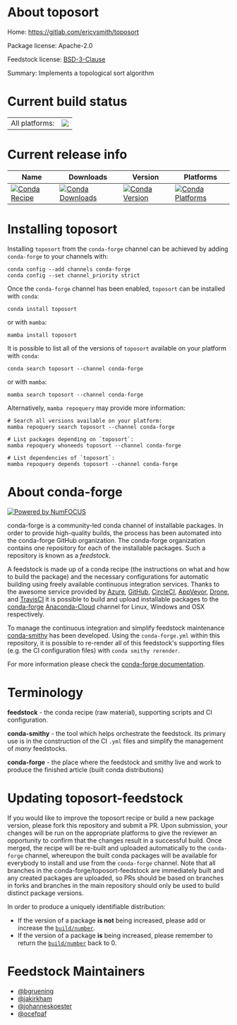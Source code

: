 About toposort
==============

Home: https://gitlab.com/ericvsmith/toposort

Package license: Apache-2.0

Feedstock license: [BSD-3-Clause](https://github.com/conda-forge/toposort-feedstock/blob/main/LICENSE.txt)

Summary: Implements a topological sort algorithm

Current build status
====================


<table><tr><td>All platforms:</td>
    <td>
      <a href="https://dev.azure.com/conda-forge/feedstock-builds/_build/latest?definitionId=4747&branchName=main">
        <img src="https://dev.azure.com/conda-forge/feedstock-builds/_apis/build/status/toposort-feedstock?branchName=main">
      </a>
    </td>
  </tr>
</table>

Current release info
====================

| Name | Downloads | Version | Platforms |
| --- | --- | --- | --- |
| [![Conda Recipe](https://img.shields.io/badge/recipe-toposort-green.svg)](https://anaconda.org/conda-forge/toposort) | [![Conda Downloads](https://img.shields.io/conda/dn/conda-forge/toposort.svg)](https://anaconda.org/conda-forge/toposort) | [![Conda Version](https://img.shields.io/conda/vn/conda-forge/toposort.svg)](https://anaconda.org/conda-forge/toposort) | [![Conda Platforms](https://img.shields.io/conda/pn/conda-forge/toposort.svg)](https://anaconda.org/conda-forge/toposort) |

Installing toposort
===================

Installing `toposort` from the `conda-forge` channel can be achieved by adding `conda-forge` to your channels with:

```
conda config --add channels conda-forge
conda config --set channel_priority strict
```

Once the `conda-forge` channel has been enabled, `toposort` can be installed with `conda`:

```
conda install toposort
```

or with `mamba`:

```
mamba install toposort
```

It is possible to list all of the versions of `toposort` available on your platform with `conda`:

```
conda search toposort --channel conda-forge
```

or with `mamba`:

```
mamba search toposort --channel conda-forge
```

Alternatively, `mamba repoquery` may provide more information:

```
# Search all versions available on your platform:
mamba repoquery search toposort --channel conda-forge

# List packages depending on `toposort`:
mamba repoquery whoneeds toposort --channel conda-forge

# List dependencies of `toposort`:
mamba repoquery depends toposort --channel conda-forge
```


About conda-forge
=================

[![Powered by
NumFOCUS](https://img.shields.io/badge/powered%20by-NumFOCUS-orange.svg?style=flat&colorA=E1523D&colorB=007D8A)](https://numfocus.org)

conda-forge is a community-led conda channel of installable packages.
In order to provide high-quality builds, the process has been automated into the
conda-forge GitHub organization. The conda-forge organization contains one repository
for each of the installable packages. Such a repository is known as a *feedstock*.

A feedstock is made up of a conda recipe (the instructions on what and how to build
the package) and the necessary configurations for automatic building using freely
available continuous integration services. Thanks to the awesome service provided by
[Azure](https://azure.microsoft.com/en-us/services/devops/), [GitHub](https://github.com/),
[CircleCI](https://circleci.com/), [AppVeyor](https://www.appveyor.com/),
[Drone](https://cloud.drone.io/welcome), and [TravisCI](https://travis-ci.com/)
it is possible to build and upload installable packages to the
[conda-forge](https://anaconda.org/conda-forge) [Anaconda-Cloud](https://anaconda.org/)
channel for Linux, Windows and OSX respectively.

To manage the continuous integration and simplify feedstock maintenance
[conda-smithy](https://github.com/conda-forge/conda-smithy) has been developed.
Using the ``conda-forge.yml`` within this repository, it is possible to re-render all of
this feedstock's supporting files (e.g. the CI configuration files) with ``conda smithy rerender``.

For more information please check the [conda-forge documentation](https://conda-forge.org/docs/).

Terminology
===========

**feedstock** - the conda recipe (raw material), supporting scripts and CI configuration.

**conda-smithy** - the tool which helps orchestrate the feedstock.
                   Its primary use is in the construction of the CI ``.yml`` files
                   and simplify the management of *many* feedstocks.

**conda-forge** - the place where the feedstock and smithy live and work to
                  produce the finished article (built conda distributions)


Updating toposort-feedstock
===========================

If you would like to improve the toposort recipe or build a new
package version, please fork this repository and submit a PR. Upon submission,
your changes will be run on the appropriate platforms to give the reviewer an
opportunity to confirm that the changes result in a successful build. Once
merged, the recipe will be re-built and uploaded automatically to the
`conda-forge` channel, whereupon the built conda packages will be available for
everybody to install and use from the `conda-forge` channel.
Note that all branches in the conda-forge/toposort-feedstock are
immediately built and any created packages are uploaded, so PRs should be based
on branches in forks and branches in the main repository should only be used to
build distinct package versions.

In order to produce a uniquely identifiable distribution:
 * If the version of a package **is not** being increased, please add or increase
   the [``build/number``](https://docs.conda.io/projects/conda-build/en/latest/resources/define-metadata.html#build-number-and-string).
 * If the version of a package **is** being increased, please remember to return
   the [``build/number``](https://docs.conda.io/projects/conda-build/en/latest/resources/define-metadata.html#build-number-and-string)
   back to 0.

Feedstock Maintainers
=====================

* [@bgruening](https://github.com/bgruening/)
* [@jakirkham](https://github.com/jakirkham/)
* [@johanneskoester](https://github.com/johanneskoester/)
* [@ocefpaf](https://github.com/ocefpaf/)

